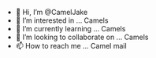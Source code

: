 - 👋 Hi, I’m @CamelJake
- 👀 I’m interested in ... Camels
- 🌱 I’m currently learning ... Camels
- 💞️ I’m looking to collaborate on ... Camels
- 📫 How to reach me ... Camel mail

<!---
CamelJake/CamelJake is a ✨ special ✨ repository because its `README.md` (this file) appears on your GitHub profile.
You can click the Preview link to take a look at your changes.
--->
